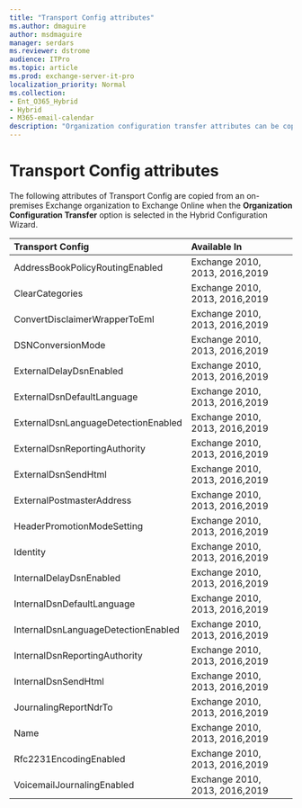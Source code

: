 ```yaml
---
title: "Transport Config attributes"
ms.author: dmaguire
author: msdmaguire
manager: serdars
ms.reviewer: dstrome
audience: ITPro
ms.topic: article
ms.prod: exchange-server-it-pro
localization_priority: Normal
ms.collection:
- Ent_O365_Hybrid
- Hybrid
- M365-email-calendar
description: "Organization configuration transfer attributes can be copied by the Hybrid Configuration Wizard from your on-premises organization to Exchange Online to help simplify your hybrid deployment"
---
```


# Transport Config attributes

The following attributes of Transport Config are copied from an on-premises Exchange organization to Exchange Online when the **Organization Configuration Transfer** option is selected in the Hybrid Configuration Wizard.

|**Transport Config**|**Available In**|
|:-----|:-----|
|AddressBookPolicyRoutingEnabled|Exchange 2010, 2013, 2016,2019|
|ClearCategories|Exchange 2010, 2013, 2016,2019|
|ConvertDisclaimerWrapperToEml|Exchange 2010, 2013, 2016,2019|
|DSNConversionMode|Exchange 2010, 2013, 2016,2019|
|ExternalDelayDsnEnabled|Exchange 2010, 2013, 2016,2019|
|ExternalDsnDefaultLanguage|Exchange 2010, 2013, 2016,2019|
|ExternalDsnLanguageDetectionEnabled|Exchange 2010, 2013, 2016,2019|
|ExternalDsnReportingAuthority|Exchange 2010, 2013, 2016,2019|
|ExternalDsnSendHtml|Exchange 2010, 2013, 2016,2019|
|ExternalPostmasterAddress|Exchange 2010, 2013, 2016,2019|
|HeaderPromotionModeSetting|Exchange 2010, 2013, 2016,2019|
|Identity|Exchange 2010, 2013, 2016,2019|
|InternalDelayDsnEnabled|Exchange 2010, 2013, 2016,2019|
|InternalDsnDefaultLanguage|Exchange 2010, 2013, 2016,2019|
|InternalDsnLanguageDetectionEnabled|Exchange 2010, 2013, 2016,2019|
|InternalDsnReportingAuthority|Exchange 2010, 2013, 2016,2019|
|InternalDsnSendHtml|Exchange 2010, 2013, 2016,2019|
|JournalingReportNdrTo|Exchange 2010, 2013, 2016,2019|
|Name|Exchange 2010, 2013, 2016,2019|
|Rfc2231EncodingEnabled|Exchange 2010, 2013, 2016,2019|
|VoicemailJournalingEnabled|Exchange 2010, 2013, 2016,2019|
